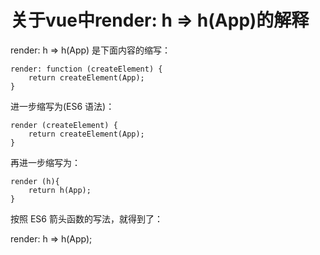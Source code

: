 # 关于vue中render: h => h(App)的解释

render: h => h(App) 是下面内容的缩写：
```
render: function (createElement) {
    return createElement(App);
}
```
进一步缩写为(ES6 语法)：
```
render (createElement) {
    return createElement(App);
}
```
再进一步缩写为：
```
render (h){
    return h(App);
}
```
按照 ES6 箭头函数的写法，就得到了：

render: h => h(App);